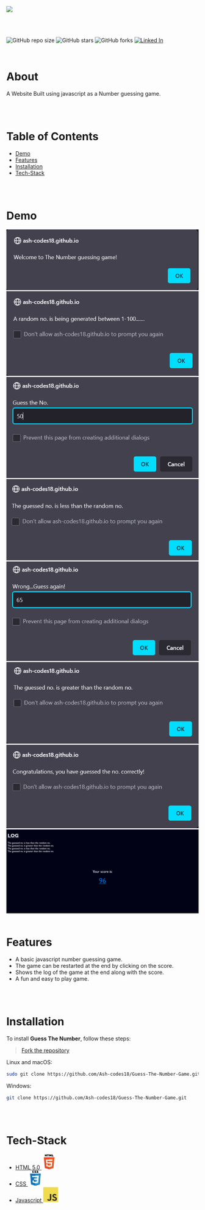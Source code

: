 ![](https://github.com/Ash-codes18/Guess-The-Number-Game/blob/main/assets/GTN.gif)

<br><br>

![GitHub repo size](https://img.shields.io/github/repo-size/Ash-codes18/Guess-The-Number-Game)
![GitHub stars](https://img.shields.io/github/stars/Ash-codes18/Guess-The-Number-Game)
![GitHub forks](https://img.shields.io/github/forks/Ash-codes18/Guess-The-Number-Game)
[![Linked In](https://img.shields.io/badge/LinkedIn-0077B5?style=for-the-badge&logo=linkedin&logoColor=white)](https://www.linkedin.com/in/ashmit-mehta/)


 <br>

# About

A Website Built using javascript as a Number guessing game.

<br>
<br>

# Table of Contents
- [Demo](#Demo)
- [Features](#Features)
- [Installation](#Installation)
- [Tech-Stack](#Tech-Stack)

<br>
<br>

# Demo

<img src="assets\d1.png">
<img src="assets\d2.png">
<img src="assets\d3.png">
<img src="assets\d4.png">
<img src="assets\d5.png">
<img src="assets\d6.png">
<img src="assets\d7.png">
<img src="assets\d8.png">

<br>
<br>

# Features

- A basic javascript number guessing game.
- The game can be restarted at the end by clicking on the score.
- Shows the log of the game at the end along with the score.
- A fun and easy to play game.

<br>
<br>

# Installation

To install **Guess The Number**, follow these steps:

> [Fork the repository](https://github.com/Ash-codes18/Guess-The-Number-Game/fork) 

Linux and macOS:

```bash
sudo git clone https://github.com/Ash-codes18/Guess-The-Number-Game.git
```

Windows:

```bash
git clone https://github.com/Ash-codes18/Guess-The-Number-Game.git
```

<br>
<br>

# Tech-Stack

- <div><a href="https://www.w3.org/html/" target="_blank">HTML 5.0 <img src="https://raw.githubusercontent.com/devicons/devicon/master/icons/html5/html5-original-wordmark.svg" alt="html5" width="40" height="40"/> </a></div>

- <div><a href="https://www.w3schools.com/css/" target="_blank"> CSS <img src="https://raw.githubusercontent.com/devicons/devicon/master/icons/css3/css3-original-wordmark.svg" alt="css3" width="40" height="40"/> </a>

- <div><a href="https://developer.mozilla.org/en-US/docs/Web/JavaScript" target="_blank"> Javascript <img src="https://raw.githubusercontent.com/devicons/devicon/master/icons/javascript/javascript-original.svg" alt="javascript" width="40" height="40"/> </a></div>



<br>
<br>
